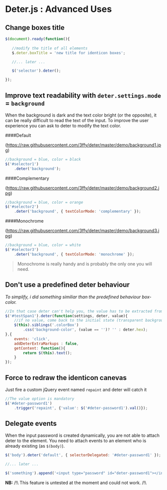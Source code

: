 Deter.js : Advanced Uses
========================

Change boxes title
----------------------

```javascript
$(document).ready(function(){
   
   //modify the title of all elements 
   $.deter.boxTitle = 'new title for identicon boxes';

   //... later ...

   $('selector').deter();

});
```
Improve text readability with `deter.settings.mode` = `background`
-----------------------------------------------------------------

When the background is dark and the text color bright (or the opposite), it can be really difficult to read the text of the input. To improve the user experience you can ask to deter to modify the text color. 

####Default

(https://raw.githubusercontent.com/3ffy/deter/master/demo/background1.jpg)

```javascript
//background = blue, color = black
$('#selector1')
    .deter('background');
```

####Complementary

(https://raw.githubusercontent.com/3ffy/deter/master/demo/background2.jpg)

```javascript
//background = blue, color = orange
$('#selector2')
    .deter('background', { textColorMode: 'complementary' });
```

####Monochrome

(https://raw.githubusercontent.com/3ffy/deter/master/demo/background3.jpg)

```javascript
//background = blue, color = white
$('#selector3')
    .deter('background', { textColorMode: 'monochrome' });
```

>Monochrome is really handy and is probably the only one you will need.

Don't use a predefined deter behaviour 
--------------------------------------

*To simplify, i did something similiar than the predefined behaviour box-color.*

```javascript
//In that case deter can't help you, the value has to be extracted from a span, not an input.
$('#testSpan1').deter(function(settings, deter, value){
    //if no value, come back to the initial state (transparent background)
    $(this).siblings('.colorBox')
        .css('background-color', (value == '')? '' : deter.hex);
},{
    events: 'click',
    addDeterExtraMarkups : false,
    getContent: function(){
        return $(this).text();
    }
});
```

Force to redraw the identicon canevas
-------------------------------------

Just fire a custom jQuery event named `repaint` and deter will catch it

```javascript
//The value option is mandatory
$('#deter-password1')
    .trigger('repaint', {'value': $('#deter-password1').val()});
```

Delegate events
---------------

When the input password is created dynamically, you are not able to attach deter to the element. You need to attach events to an element who is already existing (as `$(body)`).

```javascript
$('body').deter('default', { selectorDelegated: '#deter-password1' });

//... later ...

$('something').append('<input type="password" id="deter-password1"></input>');
```

**NB:** /!\ This feature is untested at the moment and could not work. /!\